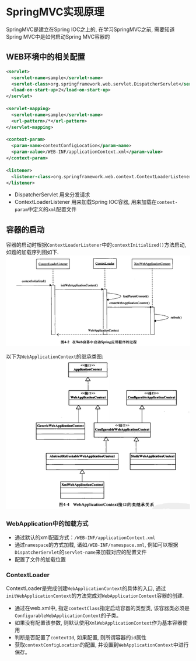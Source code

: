 # SpringMVC实现原理
SpringMVC是建立在Spring IOC之上的, 在学习SpringMVC之前, 需要知道Spring MVC中是如何启动Spring MVC容器的

## WEB环境中的相关配置
```xml
<servlet>
  <servlet-name>sample</servlet-name>
  <servlet-class>org.springframework.web.servlet.DispatcherServlet</servlet-class>
  <load-on-start-up>2</load-on-start-up>
</servlet>

<servlet-mapping>
  <servlet-name>sample</servlet-name>
  <url-pattern>/*</url-pattern>
</servlet-mapping>

<context-param>
  <param-name>contextConfigLocation</param-name>
  <param-value>/WEB-INF/applicationContext.xml</param-value>
</context-param>

<listener>
  <listener-class>org.springframework.web.context.ContextLoaderListener</listener-class>
</listener>
```

- DispatcherServlet 用来分发请求
- ContextLoaderListener 用来加载Spring IOC容器, 用来加载在`context-param`中定义的`xml`配置文件

## 容器的启动
容器的启动时根据`ContextLoaderListener`中的`contextInitialized()`方法启动, 如题的加载序列图如下.
![ContextLoaderListener的启动序列图](../../img/spring/context_initialized.png)

以下为`WebApplicationContext`的继承类图:
![WebApplicationCOntext类图结构](../../img/spring/WebApplicationContext.png)

### WebApplication中的加载方式
- 通过默认的xml配置方式：`/WEB-INF/applicationContext.xml`
- 通过`namespace`的方式加载, 诸如`/WEB-INF/namespace.xml`, 例如可以根据`DispatcherServlet`的`servlet-name`来加载对应的配置文件
- 配置了文件的加载位置

### ContextLoader
ContextLoader是完成创建`WebApplicationContext`的具体的入口, 通过`initWebApplicationContext`的方法完成对`WebApplicationContext`容器的创建.

- 通过在web.xml中, 指定`contextClass`指定启动容器的类型类, 该容器类必须是`ConfigurableWebApplicationContext`的子类。
- 如果没有配置该参数, 则默认使用`XmlWebApplicationContext`作为基本容器使用
- 判断是否配置了`contextId`, 如果配置, 则所谓容器的`id`属性
- 获取`contextConfigLocation`的配置, 并设置到`WebApplicationContext`中进行保存。
